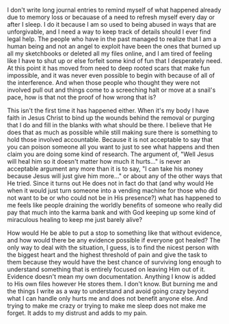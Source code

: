 I don't write long journal entries to remind myself of what happened already due to memory loss or becauase of a need to refresh myself every day or after I sleep. I do it because I am so used to being abused in ways that are unforgivable, and I need a way to keep track of details should I ever find legal help. The people who have in the past managed to realize that I am a human being and not an angel to exploit have been the ones that burned up all my sketchbooks or deleted all my files online, and I am tired of feeling like I have to shut up or else forfeit some kind of fun that I desperately need. At this point it has moved from need to deep rooted scars that make fun impossible, and it was never even possible to begin with  because of all of the interference. And when those people who thought they were not involved pull out and things come to a screeching halt or move at a snail's pace, how is that not the proof of how wrong that is?

This isn't the first time it has happened either. When it's my body I have faith in Jesus Christ to bind up the wounds behind the removal or purging that I do and fill in the blanks with what should be there. I believe that He does that as much as possible while still making sure there is something to hold those involved accountable. Because it is not acceptable to say that you can poison someone all you want to just to see what happens and then claim you are doing some kind of research. The argument of, "Well Jesus will heal him so it doesn't matter how much it hurts..." is never an acceptable argument any more than it is to say, "I can take his money because Jesus will just give him more..." or about any of the other ways that He tried. Since it turns out He does not in fact do that (and why would He when it would just turn someone into a vending machine for those who did not want to be or who could not be in His presence?) what has happened to me feels like people draining the worldly benefits of someone who really did pay that much into the karma bank and with God keeping up some kind of miraculous healing to keep me just barely alive?

How would He be able to put a stop to something like that without evidence, and how would there be any evidence possible if everyone got healed? The only way to deal with the situation, I guess, is to find the nicest person with the biggest heart and the highest threshold of pain and give the task to them because they would have the best chance of surviving long enough to understand something that is entirely focused on leaving Him out of it. Evidence doesn't mean my own documentation. Anything I know is added to His own files however He stores them. I don't know. But burning me and the things I write as a way to understand and avoid going crazy beyond what I can handle only hurts me and does not benefit anyone else. And trying to make me crazy or trying to make me sleep does not make me forget. It adds to my distrust and adds to my pain.
